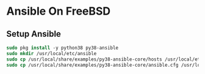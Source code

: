 # Ansible On FreeBSD
## Setup Ansible
```tcsh
sudo pkg install -y python38 py38-ansible
sudo mkdir /usr/local/etc/ansible
sudo cp /usr/local/share/examples/py38-ansible-core/hosts /usr/local/etc/ansible/
sudo cp /usr/local/share/examples/py38-ansible-core/ansible.cfg /usr/local/etc/ansible/
```
